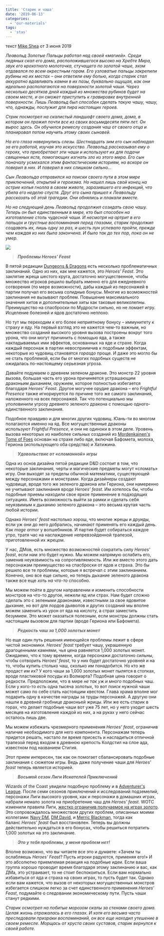 ```yaml
---
title: 'Старик и чаша'
date: '2019-06-13'
categories:
  - 'our-materials'
tags:
  - 'stas'
---
```


текст [Mike Shea](https://vk.com/away.php?to=http%3A%2F%2Fmikeshea.net%2FAbout_Mike_Shea.html&cc_key=) от 3 июня 2019

_Леавольд Золотые Пальцы работал над своей «магией». Среди ледяных скал его дома, расположившегося высоко на Хребте Мира, звук его крохотного молоточка, стучащего по золотой чаше, эхом отдавался по всем окрестным горам. Его узловатые пальцы закрепили рубины на их местах – они ответили ему болью, когда старик стал аккуратно вдавливать камни в их пазы, буквально ощущая, как они идеально располагаются на поверхности золотой чаши. Через несколько десятков дней каждый из множества рубинов будет на своем месте, и он сможет приступить к гравировке внутренней поверхности. Лишь Леавольд был способен сделать такую чашу, чашу, что, однажды, послужит для пира настоящих героев._

_Стрик посмотрел на скалистый ландшафт своего дома, дома, в котором он прожил почти все из своих восьмидесяти пяти лет. Он вырос здесь. Он обучился ремеслу создания чаш от своего отца и планировал потом научить этому своих сыновей._

_На его глаза навернулись слезы. Шестнадцать зим его сын наблюдал за его работой, изучая это искусство. Леавольд рассказывал ему о героях, что приобретают эти чаши и используют их для подачи священных яств, помогающих изгнать зло из этого мира. Его сын поначалу усмехался этим фантастическим историям, но вскоре он поверил в них. И поверил в них слишком сильно…_

_Сын Леавольда отправился на поиски своего пути в этом мире приключений, открытий и героизма. Но нашел лишь свой конец на острие копья гнолла в своем животе, заразившего его инфекций, что убила его неделю спустя. Друг его сына пришел к Леавольду рассказать об этой трагедии. Они обнялись и плакали вместе._

_Но на следующий день Леавольд продолжил созидать свою чашу. Теперь он был единственным в мире, кто был способен на изготовление столь чудесной чаши. И несмотря на артрит в его пальцах и грустные воспоминания перед глазами, старик продолжил создавать их, лишь одну за раз, и шесть лун успевало пройти, прежде чем каждая из них была закончена. И было так до тех пор, пока он не умер._

![](https://pp.userapi.com/c855536/v855536202/64e58/Fj8FotFpMXM.jpg)

> **_Проблемы Heroes' Feast_**

В пятой редакции [Dungeons & Dragons](https://vk.com/away.php?to=https%3A%2F%2Fwww.amazon.com%2FPlayers-Handbook-Dungeons-Dragons-Wizards%2Fdp%2F0786965606%2Fref%3Das_sl_pc_ss_til%3Ftag%3Dslyflourish-20%26linkCode%3Dw01%26linkId%3DBRA3KRG36IN5H3YC%26creativeASIN%3D0786965606&cc_key=) есть несколько проблематичных заклинаний. Одно из них, как мне кажется, это *Heroes' Feast*. Это заклятие жреца шестого круга, достаточно могущественное, чтобы множество игроков решило выбрать именно его для ежедневного сотворения (по мере возможности), дабы каждый из персонажей в партии получал его весьма солидные бонусы. Многие из возможностей заклинания не вызывают проблем. Повышение максимального значения хитов и дополнительные хиты как таковые великолепны. Преимущество на спасброски по Мудрости сильно, но не ломает игру. Исцеление болезней и ядов достаточно неплохо.

Но тут мы переходим к его более неприятному бонусу – иммунитету к страху и яду. На первый взгляд это не кажется чем-то важным, но множество созданий высокого уровня вызова построены вокруг того урона, что они могут причинить с помощью яда, а также накладываемых ими эффектов, основанных на яде и страхе. Когда каждый персонаж в партии невосприимчив к подобным эффектам, некоторые из чудовищ становятся *гораздо* проще. И даже это могло бы не стать проблемой, если бы от многих подобных существ не ожидалась по-настоящему серьезная угроза.

Давайте подумаем о древнем зеленом драконе. Это монстр 22 уровня вызова, большая часть его урона причиняется устрашающим драконьим дыханием, оружием, которое полностью избегается благодаря *Heroes' Feast*. Другое могучее орудие дракона – его *Frightful Presence* также игнорируется по причине того же самого заклинания, наложенного на всех персонажей. Так что потенциально мы уполовинили угрозу древнего зеленого дракона с помощью одного-единственного заклинания.

Подобное правдиво и для многих других чудовищ. Юань-ти во многом полагаются именно на яд. Все могущественные драконы используют *Frightful Presence*, и они не одиноки в этом деле. Уровень вызова некоторых из наиболее сильных созданий из [Mordenkainen's Tome of Foes](https://vk.com/away.php?to=https%3A%2F%2Famzn.to%2F2ubUgIt&cc_key=) основан на страхе либо яде, включая Бафомета, молоха, Гериона (использующего оба средства) и Хатижина.

> **_Удовольствие от «сломанной» игры_**

Одна из основ дизайна пятой редакции D&D состоит в том, что некоторые заклинания, черты и магические предметы могут «сломать» игру. Они выходят за пределы обычной математики, существующей между персонажами и монстрами. Когда дизайнеры создают чудовище, вроде того же зеленого дракона или Гериона, они намеренно не учитывают заклинания вроде *Heroes' feast*. Им хотелось бы, чтобы подобные приемы находили свое яркое применение в подходящих ситуациях. Иметь возможность выйти за рамки и сделать себя неуязвимым к дыханию зеленого дракона – это весьма крутая часть любой истории.

Однако *Heroes' feast* настолько хорош, что многие жрецы и друиды, если уж они до него добрались, начинают применять его каждый день. Как *mage armor* у волшебников. И партия будет собираться каждое утро, тратя час на наслаждение непревзойденной трапезой, приготовленной их жрецом.

У нас, ДМов, есть множество возможностей сократить силу *Heroes' feast*, если нам это будет нужно. Мы можем напрямую ослабить его, заменив неуязвимость на сопротивляемость. Или же вместо этого дать персонажам преимущество на спасброски от ядов и страха. Это бы решило все те проблемы, которые я встречал с этим заклинанием. Конечно, оно все еще сильно, но теперь дыхание зеленого дракона также все еще *хоть на что-то* способно.

Мы можем пойти в другом направлении и изменить способности монстров на что-то другое, нежели яд или страх. Нам будет сложно сделать это с зелеными драконами, известными за свое ядовитое дыхание, но вот для лордов дьяволов и других созданий мы вполне можем заменить из урон от яда на кислоту, а страх заместить безумием. Это может оказаться полезным, если монстры должны стать настоящим вызовом для партии (вроде Гериона или Бафомета).

> **_Редкость чаш за 1,000 золотых монет_**

Но еще один путь решения имеющейся проблемы лежит в сфере чистой экономики. *Heroes' feast* требует чашу, украшенную драгоценными камнями, чья цена равняется 1,000 золотых монет. Ожидаемо, что к тому времени, когда персонажи достаточно сильны, чтобы сотворить *Heroes' feast*, то у них будет достаточно уровней и на то, чтобы купить столько чаш, сколько им понадобится. Но кто же продаст им их? У кого чаши за 1,000 золотых монет пылятся в стопках, вроде пластиковой посуды из Волмарта? Подобная цена говорит о редкости. Предположим, что в мире *не так уж и много* подобных чаш. Если у кого-то *есть* одна тысяча золотых, то вот *поиск* нужной чаши может само по себе стать настоящим квестом. Глава храма вполне мог подарить одну в качестве награды за труды персонажей. А другую они нашли в древней гробнице драконьей жрицы. Или же есть старик в горах, что делает подобные чаши вот уже 75 лет, но у него уходит шесть месяцев на изготовление каждой из них, а на руках у него сейчас осталось лишь две.

Мы можем избежать чрезмерного применения *Heroes' feast*, ограничив наличие необходимого для него компонента. Персонажам теперь придется решать, настало ли время присесть и насладиться отличной трапезой перед входом в древнюю крепость Колдстил на слое ада, известном под названием Стигия.

Этот прием интересен, так как он помогает сбалансировать подобные заклинания с сюжетом игры. Ведь даже получение чаши для *Heroes' feast* теперь является историей.

> **_Восьмой сезон Лиги Искателей Приключений_**

Wizards of the Coast увидели подобную проблему и в [Adventurer's League](https://vk.com/away.php?to=http%3A%2F%2Fdndadventurersleague.org%2F&cc_key=). После семи сезонов приключений и исследований подземелий, персонажи Лиги высокого уровня, как и персонажи в домашних играх, набрали немало золота на приобретение чаш для *Heroes' feast*. WOTC изменили правила Лиги, [жестко ограничив получаемое на играх золото](https://vk.com/away.php?to=https%3A%2F%2Fdnd.wizards.com%2Farticles%2Fnews%2Fchanges-dd-adventurers-league-rewards&cc_key=). Это сопровождалось множеством других проблем, описанных моими коллегами: [Navy DM](https://vk.com/away.php?to=http%3A%2F%2Fnavydm.blogspot.com%2F2018%2F08%2Fon-changes-to-adventurers-league-in-s8.html&cc_key=), [DM David](https://vk.com/away.php?to=https%3A%2F%2Fdmdavid.com%2Ftag%2Fbring-the-thrill-of-finding-treasure-back-to-the-adventurers-league%2F&cc_key=), и [Merric Blackman](https://vk.com/away.php?to=https%3A%2F%2Fmerricb.com%2F2018%2F07%2F31%2Fdd-adventurers-league-changes-gold%2F&cc_key=), тогда как баланс *Heroes' feast* был восстановлен. Теперь вы должны действительно нуждаться в его бонусах, чтобы решиться потратить 1,000 золотых на это заклинание.

> **_Это у тебя проблемы, у меня проблем нет!_**

Вполне возможно, что вы читаете все это и думаете: «Зачем ты ослабляешь *Heroes’ Feast*? Пусть игроки радуются, применяя его!» И это абсолютно приемлемая реакция на подобные идеи. Если ваша группа хорошо проводит время благодаря этому заклинанию и вас, как ДМа, это устраивает, то не стоит беспокоиться. Если вам нормально избавиться от яда и страха на своих играх, то пусть будет так. Однако если вам кажется, что вызов от некоторых могущественных монстров избегается слишком легко за счет единственного применения *Heroes’ Feast*, подумайте о следовании экономическому пути. Пусть чаши станут редкими.

_Старик осмотрел на побитые морозом скалы за стенами своего дома. Целая жизнь отражалась в его глазах. И хотя его весьма часто преследовали призраки воспоминаний, он все еще находил утешение в своем ремесле. Морщась от хруста своих суставов, старик вернулся к своей работе._
